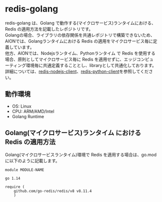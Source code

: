 # redis-golang
redis-golang は、Golang で動作する(マイクロサービス)ランタイムにおける、Redis の適用方法を記載したレポジトリです。  
Golangの場合、ライブラリの依存関係を共通レポジトリで構築できないため、AIONでは、Golangランタイムにおける Redis の適用をマイクロサービス毎に定義しています。  
他方、AIONでは、Nodejsランタイム、Pythonランタイム で Redis を使用する場合、原則としてマイクロサービス毎に Redis を適用せずに、エッジコンピューティング環境毎に共通定義することとし、libraryとして共通化しております。詳細については、[redis-nodejs-client](https://github.com/latonaio/redis-nodejs-client)、[redis-python-client](https://github.com/latonaio/redis-python-client)を参照してください。

## 動作環境

* OS: Linux  
* CPU: ARM/AMD/Intel  
* Golang Runtime  

## Golang(マイクロサービス)ランタイム における Redis の適用方法  

Golang(マイクロサービスランタイム)環境で Redis を適用する場合は、go.modに以下のように記載します。  

```
module MODULE-NAME

go 1.14

require (
	github.com/go-redis/redis/v8 v8.11.4
	)
```